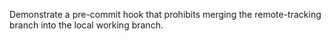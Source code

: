 Demonstrate a pre-commit hook that prohibits merging the remote-tracking
branch into the local working branch.
